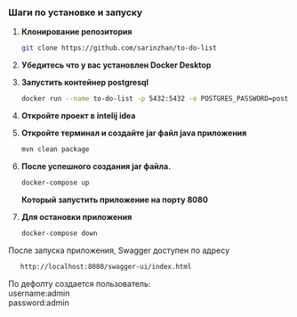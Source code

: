 ### Шаги по установке и запуску

1. **Клонирование репозитория**
   ```bash
   git clone https://github.com/sarinzhan/to-do-list

3. **Убедитесь что у вас установлен Docker Desktop**
4. **Запустить контейнер postgresql**
   ```bash
   docker run --name to-do-list -p 5432:5432 -e POSTGRES_PASSWORD=postgres -e POSTGRES_USER=postgres -e POSTGRES_DB=to-do-list -d postgres:10
   
   
5. **Откройте проект в intelij idea**
6. **Откройте терминал и создайте jar файл java приложения**
   ```bash
   mvn clean package
   
7. **После успешного создания jar файла.**
   ```bash
   docker-compose up
   ```
   **Который запустить приложение на порту 8080**

9. **Для остановки приложения**
    ```bash
   docker-compose down
   ```

После запуска приложения, Swagger доступен по адресу</br>
   ```bash
      http://localhost:8080/swagger-ui/index.html
   ```

По дефолту создается пользователь:</br>
username:admin</br>
password:admin

